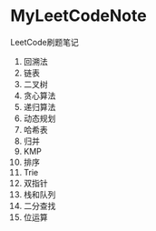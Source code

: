 # MyLeetCodeNote
LeetCode刷题笔记
01. 回溯法  
02. 链表  
03. 二叉树  
04. 贪心算法   
05. 递归算法  
06. 动态规划  
07. 哈希表  
08. 归并  
09. KMP  
10. 排序
11. Trie
12. 双指针
13. 栈和队列
14. 二分查找
15. 位运算